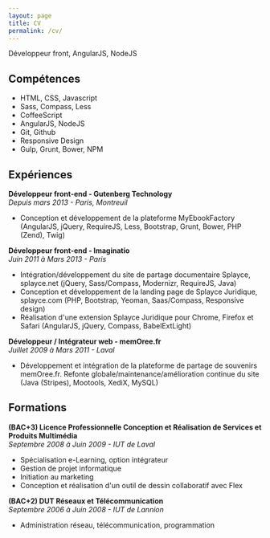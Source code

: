 ```yaml
---
layout: page
title: CV
permalink: /cv/
---
```


Développeur front, AngularJS, NodeJS

## Compétences

- HTML, CSS, Javascript
- Sass, Compass, Less
- CoffeeScript
- AngularJS, NodeJS
- Git, Github
- Responsive Design
- Gulp, Grunt, Bower, NPM

## Expériences

**Développeur front-end - Gutenberg Technology**<br/>
*Depuis mars 2013 - Paris, Montreuil*

- Conception et développement de la plateforme MyEbookFactory (AngularJS, jQuery,
RequireJS, Less, Bootstrap, Grunt, Bower, PHP (Zend), Twig)

**Développeur front-end - Imaginatio**<br/>
*Juin 2011 à Mars 2013 - Paris*

- Intégration/développement du site de partage documentaire Splayce, splayce.net
(jQuery, Sass/Compass, Modernizr, RequireJS, Java)
- Conception et développement de la landing page de Splayce Juridique, splayce.com
(PHP, Bootstrap, Yeoman, Saas/Compass, Responsive design)
- Réalisation d'une extension Splayce Juridique pour Chrome, Firefox et Safari
(AngularJS, jQuery, Compass, BabelExtLight)

**Développeur / Intégrateur web - memOree.fr**<br/>
*Juillet 2009 à Mars 2011 - Laval*

- Développement et intégration de la plateforme de partage de souvenirs memOree.fr.
Refonte globale/maintenance/amélioration continue du site (Java (Stripes), Mootools, XediX, MySQL)

## Formations

**(BAC+3) Licence Professionnelle Conception et Réalisation de Services et Produits Multimédia**<br/>
*Septembre 2008 à Juin 2009 - IUT de Laval*

- Spécialisation e-Learning, option intégrateur
- Gestion de projet informatique
- Initiation au marketing
- Conception et réalisation d'un outil de dessin collaboratif avec Flex

**(BAC+2) DUT Réseaux et Télécommunication**<br/>
*Septembre 2006 à Juin 2008 - IUT de Lannion*

- Administration réseau, télécommunication, programmation

